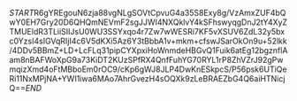 $START$R6gYREgouN6zja88vgNLgSOVtCpvuG4a35S8Exy8g/VzAmxZUF4bQwY0EH7Gry20D6QHQmNEVmF2sgJJWI4NXQklvY4kSFhswyqgDnJ2tY4XyZTMUEldR3TLiiSIIJsU0WU3SSYxqo4r7Zw7wWESRi7KF5vXSUV6ZdL32y5bxc0YzsI4sIGVqRIjI4c6V5dKXi5Az6Y3tBbbA1v+mkm+cfswJSarOkOn9u+52lkk/4DDv5BBmZ+LD+LcFLq31pipCYXpxiHoWnmdeHBGvQ1Fuik6atEg12bgznflAam8nBAFWoXpG9a73KiDT2KUzSPfRX4QnfFuhYG70RYL1rP8ZhVZrJ92gPwmqizXmd4oFtMBboEm0rOC9/cKp6gWJ8JLP4DwKnESkpcS/P56psk6UTiQeRi11NxMPjNA+YWI1iwa6MAo7AhrGvezH4sOQXk9zLeBRAEZbG4Q6aiHTNicjQ==$END$
